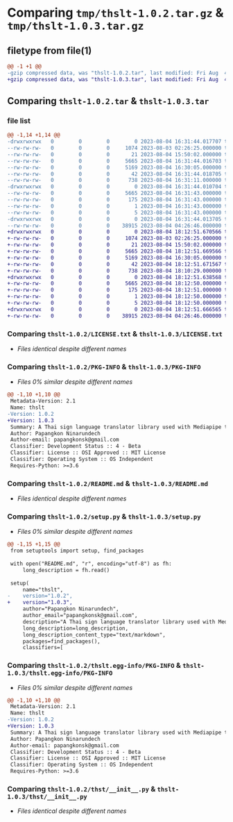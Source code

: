 # Comparing `tmp/thslt-1.0.2.tar.gz` & `tmp/thslt-1.0.3.tar.gz`

## filetype from file(1)

```diff
@@ -1 +1 @@
-gzip compressed data, was "thslt-1.0.2.tar", last modified: Fri Aug  4 16:31:44 2023, max compression
+gzip compressed data, was "thslt-1.0.3.tar", last modified: Fri Aug  4 18:12:51 2023, max compression
```

## Comparing `thslt-1.0.2.tar` & `thslt-1.0.3.tar`

### file list

```diff
@@ -1,14 +1,14 @@
-drwxrwxrwx   0        0        0        0 2023-08-04 16:31:44.017707 thslt-1.0.2/
--rw-rw-rw-   0        0        0     1074 2023-08-03 02:26:25.000000 thslt-1.0.2/LICENSE.txt
--rw-rw-rw-   0        0        0       21 2023-08-04 15:50:02.000000 thslt-1.0.2/MANIFEST.in
--rw-rw-rw-   0        0        0     5665 2023-08-04 16:31:44.016703 thslt-1.0.2/PKG-INFO
--rw-rw-rw-   0        0        0     5169 2023-08-04 16:30:05.000000 thslt-1.0.2/README.md
--rw-rw-rw-   0        0        0       42 2023-08-04 16:31:44.018705 thslt-1.0.2/setup.cfg
--rw-rw-rw-   0        0        0      738 2023-08-04 16:31:11.000000 thslt-1.0.2/setup.py
-drwxrwxrwx   0        0        0        0 2023-08-04 16:31:44.010704 thslt-1.0.2/thslt.egg-info/
--rw-rw-rw-   0        0        0     5665 2023-08-04 16:31:43.000000 thslt-1.0.2/thslt.egg-info/PKG-INFO
--rw-rw-rw-   0        0        0      175 2023-08-04 16:31:43.000000 thslt-1.0.2/thslt.egg-info/SOURCES.txt
--rw-rw-rw-   0        0        0        1 2023-08-04 16:31:43.000000 thslt-1.0.2/thslt.egg-info/dependency_links.txt
--rw-rw-rw-   0        0        0        5 2023-08-04 16:31:43.000000 thslt-1.0.2/thslt.egg-info/top_level.txt
-drwxrwxrwx   0        0        0        0 2023-08-04 16:31:44.013705 thslt-1.0.2/thst/
--rw-rw-rw-   0        0        0    38915 2023-08-04 04:26:46.000000 thslt-1.0.2/thst/__init__.py
+drwxrwxrwx   0        0        0        0 2023-08-04 18:12:51.670566 thslt-1.0.3/
+-rw-rw-rw-   0        0        0     1074 2023-08-03 02:26:25.000000 thslt-1.0.3/LICENSE.txt
+-rw-rw-rw-   0        0        0       21 2023-08-04 15:50:02.000000 thslt-1.0.3/MANIFEST.in
+-rw-rw-rw-   0        0        0     5665 2023-08-04 18:12:51.669566 thslt-1.0.3/PKG-INFO
+-rw-rw-rw-   0        0        0     5169 2023-08-04 16:30:05.000000 thslt-1.0.3/README.md
+-rw-rw-rw-   0        0        0       42 2023-08-04 18:12:51.671567 thslt-1.0.3/setup.cfg
+-rw-rw-rw-   0        0        0      738 2023-08-04 18:10:29.000000 thslt-1.0.3/setup.py
+drwxrwxrwx   0        0        0        0 2023-08-04 18:12:51.638568 thslt-1.0.3/thslt.egg-info/
+-rw-rw-rw-   0        0        0     5665 2023-08-04 18:12:50.000000 thslt-1.0.3/thslt.egg-info/PKG-INFO
+-rw-rw-rw-   0        0        0      175 2023-08-04 18:12:51.000000 thslt-1.0.3/thslt.egg-info/SOURCES.txt
+-rw-rw-rw-   0        0        0        1 2023-08-04 18:12:50.000000 thslt-1.0.3/thslt.egg-info/dependency_links.txt
+-rw-rw-rw-   0        0        0        5 2023-08-04 18:12:50.000000 thslt-1.0.3/thslt.egg-info/top_level.txt
+drwxrwxrwx   0        0        0        0 2023-08-04 18:12:51.666565 thslt-1.0.3/thst/
+-rw-rw-rw-   0        0        0    38915 2023-08-04 04:26:46.000000 thslt-1.0.3/thst/__init__.py
```

### Comparing `thslt-1.0.2/LICENSE.txt` & `thslt-1.0.3/LICENSE.txt`

 * *Files identical despite different names*

### Comparing `thslt-1.0.2/PKG-INFO` & `thslt-1.0.3/PKG-INFO`

 * *Files 0% similar despite different names*

```diff
@@ -1,10 +1,10 @@
 Metadata-Version: 2.1
 Name: thslt
-Version: 1.0.2
+Version: 1.0.3
 Summary: A Thai sign language translator library used with Mediapipe that translate Thai hand sign language into plain Thai characters. 
 Author: Papangkon Ninarundech
 Author-email: papangkonsk@gmail.com
 Classifier: Development Status :: 4 - Beta
 Classifier: License :: OSI Approved :: MIT License
 Classifier: Operating System :: OS Independent
 Requires-Python: >=3.6
```

### Comparing `thslt-1.0.2/README.md` & `thslt-1.0.3/README.md`

 * *Files identical despite different names*

### Comparing `thslt-1.0.2/setup.py` & `thslt-1.0.3/setup.py`

 * *Files 0% similar despite different names*

```diff
@@ -1,15 +1,15 @@
 from setuptools import setup, find_packages
 
 with open("README.md", "r", encoding="utf-8") as fh:
     long_description = fh.read()
 
 setup(
     name="thslt",
-    version="1.0.2",
+    version="1.0.3",
     author="Papangkon Ninarundech",
     author_email="papangkonsk@gmail.com",
     description="A Thai sign language translator library used with Mediapipe that translate Thai hand sign language into plain Thai characters. ",
     long_description=long_description,
     long_description_content_type="text/markdown",
     packages=find_packages(),
     classifiers=[
```

### Comparing `thslt-1.0.2/thslt.egg-info/PKG-INFO` & `thslt-1.0.3/thslt.egg-info/PKG-INFO`

 * *Files 0% similar despite different names*

```diff
@@ -1,10 +1,10 @@
 Metadata-Version: 2.1
 Name: thslt
-Version: 1.0.2
+Version: 1.0.3
 Summary: A Thai sign language translator library used with Mediapipe that translate Thai hand sign language into plain Thai characters. 
 Author: Papangkon Ninarundech
 Author-email: papangkonsk@gmail.com
 Classifier: Development Status :: 4 - Beta
 Classifier: License :: OSI Approved :: MIT License
 Classifier: Operating System :: OS Independent
 Requires-Python: >=3.6
```

### Comparing `thslt-1.0.2/thst/__init__.py` & `thslt-1.0.3/thst/__init__.py`

 * *Files identical despite different names*

